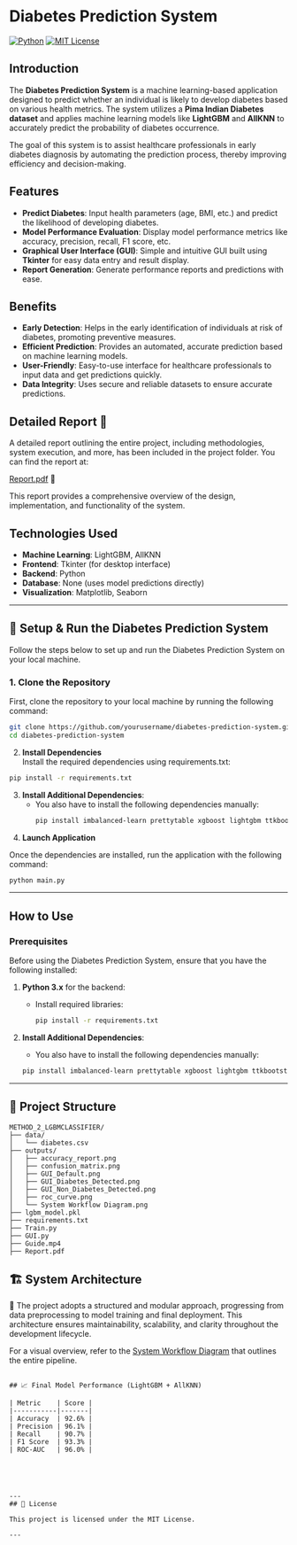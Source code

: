 # Diabetes Prediction System

[![Python](https://img.shields.io/badge/Python-3.8+-blue.svg?style=flat&logo=python)](https://www.python.org)
[![MIT License](https://img.shields.io/badge/License-MIT-green.svg)](https://opensource.org/licenses/MIT)

## Introduction

The **Diabetes Prediction System** is a machine learning-based application designed to predict whether an individual is likely to develop diabetes based on various health metrics. The system utilizes a **Pima Indian Diabetes dataset** and applies machine learning models like **LightGBM** and **AllKNN** to accurately predict the probability of diabetes occurrence.

The goal of this system is to assist healthcare professionals in early diabetes diagnosis by automating the prediction process, thereby improving efficiency and decision-making.

## Features

- **Predict Diabetes**: Input health parameters (age, BMI, etc.) and predict the likelihood of developing diabetes.
- **Model Performance Evaluation**: Display model performance metrics like accuracy, precision, recall, F1 score, etc.
- **Graphical User Interface (GUI)**: Simple and intuitive GUI built using **Tkinter** for easy data entry and result display.
- **Report Generation**: Generate performance reports and predictions with ease.


## Benefits

- **Early Detection**: Helps in the early identification of individuals at risk of diabetes, promoting preventive measures.
- **Efficient Prediction**: Provides an automated, accurate prediction based on machine learning models.
- **User-Friendly**: Easy-to-use interface for healthcare professionals to input data and get predictions quickly.
- **Data Integrity**: Uses secure and reliable datasets to ensure accurate predictions.

## Detailed Report 📑

A detailed report outlining the entire project, including methodologies, system execution, and more, has been included in the project folder. You can find the report at:

[Report.pdf](https://github.com/Mobeen-01/diabetes-prediction-system/blob/main/Report.pdf) 📄

This report provides a comprehensive overview of the design, implementation, and functionality of the system.

## Technologies Used

- **Machine Learning**: LightGBM, AllKNN
- **Frontend**: Tkinter (for desktop interface)
- **Backend**: Python
- **Database**: None (uses model predictions directly)
- **Visualization**: Matplotlib, Seaborn


---
## 🧪 Setup & Run the Diabetes Prediction System

Follow the steps below to set up and run the Diabetes Prediction System on your local machine.

### 1. Clone the Repository

First, clone the repository to your local machine by running the following command:

```bash
git clone https://github.com/yourusername/diabetes-prediction-system.git
cd diabetes-prediction-system
```

2. **Install Dependencies**  
Install the required dependencies using requirements.txt:
```bash
pip install -r requirements.txt
```
3. **Install Additional Dependencies**:
   - You also have to install the following dependencies manually:
     ```bash
     pip install imbalanced-learn prettytable xgboost lightgbm ttkbootstrap pandas joblib matplotlib seaborn
     ```
4. **Launch Application**  

Once the dependencies are installed, run the application with the following command:


```bash
python main.py
```

---


## How to Use

### Prerequisites

Before using the Diabetes Prediction System, ensure that you have the following installed:

1. **Python 3.x** for the backend:
   - Install required libraries:
     ```bash
     pip install -r requirements.txt
     ```

2. **Install Additional Dependencies**:
   -  You also have to install the following dependencies manually:
     ```bash
     pip install imbalanced-learn prettytable xgboost lightgbm ttkbootstrap pandas joblib matplotlib seaborn
     ```






---

## 📁 Project Structure

```
METHOD_2_LGBMCLASSIFIER/
├── data/
│   └── diabetes.csv
├── outputs/
│   ├── accuracy_report.png
│   ├── confusion_matrix.png
│   ├── GUI_Default.png
│   ├── GUI_Diabetes_Detected.png
│   ├── GUI_Non_Diabetes_Detected.png
│   ├── roc_curve.png
│   └── System Workflow Diagram.png
├── lgbm_model.pkl
├── requirements.txt
├── Train.py
├── GUI.py
├── Guide.mp4
├── Report.pdf
```

## 🏗 System Architecture

📌 The project adopts a structured and modular approach, progressing from data preprocessing to model training and final deployment. This architecture ensures maintainability, scalability, and clarity throughout the development lifecycle.

For a visual overview, refer to the [System Workflow Diagram](https://github.com/Mobeen-01/diabetes-prediction-system/blob/main/outputs/System%20Workflow%20Diagram.png) that outlines the entire pipeline.

```

## 📈 Final Model Performance (LightGBM + AllKNN)

| Metric    | Score |
|-----------|-------|
| Accuracy  | 92.6% |
| Precision | 96.1% |
| Recall    | 90.7% |
| F1 Score  | 93.3% |
| ROC-AUC   | 96.0% |





---
## 📜 License

This project is licensed under the MIT License.

---
